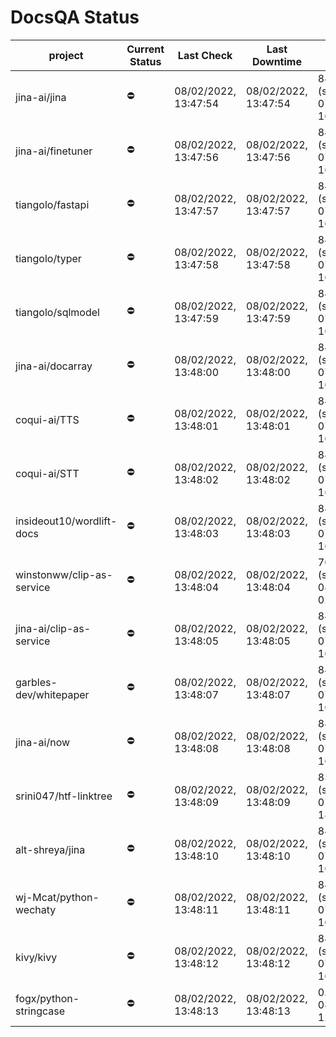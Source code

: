 # DocsQA Status

|         project         |Current Status|     Last Check     |   Last Downtime    |             % Uptime              |
|-------------------------|--------------|--------------------|--------------------|-----------------------------------|
|jina-ai/jina             |⛔️           |08/02/2022, 13:47:54|08/02/2022, 13:47:54|84.640 (since 07/29/2022, 16:38:18)|
|jina-ai/finetuner        |⛔️           |08/02/2022, 13:47:56|08/02/2022, 13:47:56|84.646 (since 07/29/2022, 16:38:18)|
|tiangolo/fastapi         |⛔️           |08/02/2022, 13:47:57|08/02/2022, 13:47:57|84.654 (since 07/29/2022, 16:38:18)|
|tiangolo/typer           |⛔️           |08/02/2022, 13:47:58|08/02/2022, 13:47:58|84.657 (since 07/29/2022, 16:38:18)|
|tiangolo/sqlmodel        |⛔️           |08/02/2022, 13:47:59|08/02/2022, 13:47:59|84.660 (since 07/29/2022, 16:38:18)|
|jina-ai/docarray         |⛔️           |08/02/2022, 13:48:00|08/02/2022, 13:48:00|84.662 (since 07/29/2022, 16:38:18)|
|coqui-ai/TTS             |⛔️           |08/02/2022, 13:48:01|08/02/2022, 13:48:01|84.665 (since 07/29/2022, 16:38:18)|
|coqui-ai/STT             |⛔️           |08/02/2022, 13:48:02|08/02/2022, 13:48:02|84.669 (since 07/29/2022, 16:38:18)|
|insideout10/wordlift-docs|⛔️           |08/02/2022, 13:48:03|08/02/2022, 13:48:03|84.673 (since 07/29/2022, 16:38:18)|
|winstonww/clip-as-service|⛔️           |08/02/2022, 13:48:04|08/02/2022, 13:48:04|70.837 (since 08/01/2022, 02:40:51)|
|jina-ai/clip-as-service  |⛔️           |08/02/2022, 13:48:05|08/02/2022, 13:48:05|84.681 (since 07/29/2022, 16:38:18)|
|garbles-dev/whitepaper   |⛔️           |08/02/2022, 13:48:07|08/02/2022, 13:48:07|84.684 (since 07/29/2022, 16:38:18)|
|jina-ai/now              |⛔️           |08/02/2022, 13:48:08|08/02/2022, 13:48:08|84.687 (since 07/29/2022, 16:38:18)|
|srini047/htf-linktree    |⛔️           |08/02/2022, 13:48:09|08/02/2022, 13:48:09|83.218 (since 07/31/2022, 18:29:28)|
|alt-shreya/jina          |⛔️           |08/02/2022, 13:48:10|08/02/2022, 13:48:10|84.691 (since 07/29/2022, 16:38:18)|
|wj-Mcat/python-wechaty   |⛔️           |08/02/2022, 13:48:11|08/02/2022, 13:48:11|84.695 (since 07/29/2022, 16:38:18)|
|kivy/kivy                |⛔️           |08/02/2022, 13:48:12|08/02/2022, 13:48:12|84.697 (since 07/29/2022, 16:38:18)|
|fogx/python-stringcase   |⛔️           |08/02/2022, 13:48:13|08/02/2022, 13:48:13|0.000 (since 08/01/2022, 12:54:44) |
